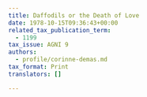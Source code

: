 ```yaml
---
title: Daffodils or the Death of Love
date: 1978-10-15T09:36:43+00:00
related_tax_publication_term:
  - 1199
tax_issue: AGNI 9
authors:
  - profile/corinne-demas.md
tax_format: Print
translators: []

---
```

